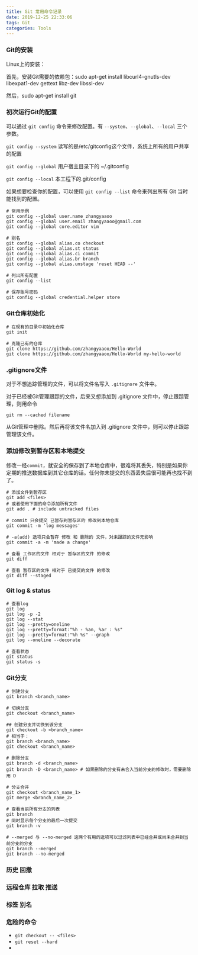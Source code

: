 ```yaml
---
title: Git 常用命令记录
date: 2019-12-25 22:33:06
tags: Git
categories: Tools
---
```


### Git的安装

Linux上的安装：

首先，安装Git需要的依赖包：sudo apt-get install libcurl4-gnutls-dev libexpat1-dev gettext libz-dev libssl-dev

然后，sudo apt-get install git

### 初次运行Git的配置

可以通过 `git config` 命令来修改配置。有 `--system`、`--global`、`--local` 三个参数。

`git config --system` 读写的是/etc/gitconfig这个文件，系统上所有的用户共享的配置

`git config --global` 用户宿主目录下的 ~/.gitconfig

`git config --local`  本工程下的.git/config

如果想要检查你的配置，可以使用 `git config --list` 命令来列出所有 Git 当时能找到的配置。


```shell
# 常用示例
git config --global user.name zhangyaaoo
git config --global user.email zhangyaaoo@gmail.com
git config --global core.editor vim

# 别名
git config --global alias.co checkout
git config --global alias.st status
git config --global alias.ci commit
git config --global alias.br branch
git config --global alias.unstage 'reset HEAD --'

# 列出所有配置
git config --list

# 保存账号密码
git config --global credential.helper store
```

### Git仓库初始化

```shell
# 在现有的目录中初始化仓库
git init

# 克隆已有的仓库
git clone https://github.com/zhangyaaoo/Hello-World
git clone https://github.com/zhangyaaoo/Hello-World my-hello-world
```

### .gitignore文件

对于不想追踪管理的文件，可以将文件名写入 `.gitignore` 文件中。

对于已经被Git管理跟踪的文件，后来又想添加到 .gitignore 文件中，停止跟踪管理，则用命令

```shell
git rm --cached filename
```

从Git管理中删除。然后再将该文件名加入到 .gitignore 文件中，则可以停止跟踪管理该文件。

### 添加修改到暂存区和本地提交

修改一经`commit`，就安全的保存到了本地仓库中，很难将其丢失，特别是如果你定期的推送数据库到其它仓库的话。任何你未提交的东西丢失后很可能再也找不到了。  

```shell
# 添加文件到暂存区
git add <files>
# 或者使用下面的命令添加所有文件
git add . # include untracked files

# commit 只会提交 已暂存到暂存区的 修改到本地仓库
git commit -m 'log messages'

# -a(add) 选项只会暂存 修改 和 删除的 文件，对未跟踪的文件无影响
git commit -a -m 'made a change'

# 查看 工作区的文件 相对于 暂存区的文件 的修改
git diff

# 查看 暂存区的文件 相对于 已提交的文件 的修改
git diff --staged
```

### Git log  & status

```shell
# 查看log
git log
git log -p -2
git log --stat
git log --pretty=oneline
git log --pretty=format:"%h - %an, %ar : %s"
git log --pretty=format:"%h %s" --graph
git log --oneline --decorate

# 查看状态
git status 
git status -s
```


### Git分支

```shell
# 创建分支
git branch <branch_name>

# 切换分支
git checkout <branch_name>

## 创建分支并切换到该分支
git checkout -b <branch_name>
# 相当于：
git branch <branch_name>
git checkout <branch_name>

# 删除分支
git branch -d <branch_name>
git branch -D <branch_name> # 如果删除的分支有未合入当前分支的修改时，需要删除用 D

# 分支合并
git checkout <branch_name_1>
git merge <branch_name_2>

# 查看当前所有分支的列表
git branch
# 同时显示每个分支的最后一次提交
git branch -v

# --merged 与 --no-merged 这两个有用的选项可以过滤列表中已经合并或尚未合并到当前分支的分支
git branch --merged
git branch --no-merged
```

### 历史 回撤



### 远程仓库 拉取 推送



### 标签 别名



### 危险的命令

- `git checkout -- <files>`
- `git reset --hard`
- 